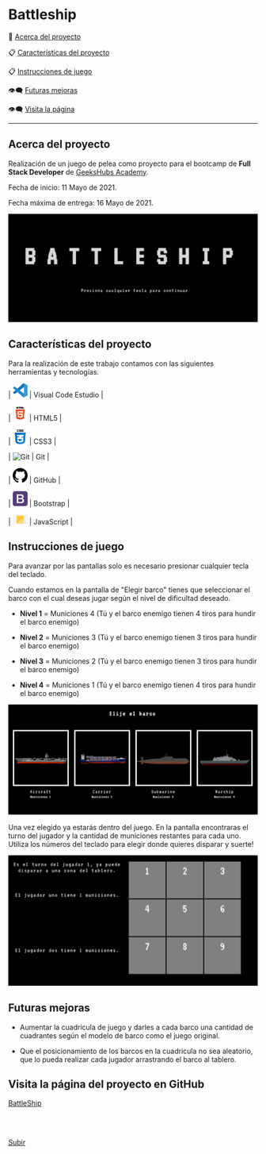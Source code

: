 <a name="top"></a>

# Battleship


:speech_balloon: [Acerca del proyecto](#id1)   

:clipboard: [Características del proyecto](#id2)

:clipboard: [Instrucciones de juego](#id3)

:eye_speech_bubble: [Futuras mejoras](#id4)

:eye_speech_bubble: [Visita la página](#id5)




--------------------------

<a name="id1"></a>
## Acerca del proyecto 

Realización de un juego de pelea como proyecto para el bootcamp de **Full Stack Developer** de [GeeksHubs Academy](https://bootcamp.geekshubsacademy.com/).

Fecha de inicio: 11 Mayo de 2021.

Fecha máxima de entrega: 16 Mayo de 2021.

![Captura](img/screen0img.JPG)

<a name="id2"></a>
## Características del proyecto

Para la realización de este trabajo contamos con las siguientes herramientas y tecnologías.

| <img src="img/logovisual.png" alt="Visual" width="30"/> | Visual Code Estudio |

| <img src="img/html.png" alt="HTML5" width="30"/> | HTML5 |

| <img src="img/css.png" alt="CSS3" width="30"/> | CSS3 | 

| <img src="img/git4.png" alt="Git" width="30"/> | Git |

| <img src="img/github2.png" alt="GitHub" width="30"/> | GitHub | 

| <img src="img/bootstrap2.png" alt="Bootstrap" width="30"/> | Bootstrap | 

| <img src="img/javascript2.png" alt="JavaScript" width="30"/> | JavaScript | 


<a name="id2"></a>
## Instrucciones de juego

Para avanzar por las pantallas solo es necesario presionar cualquier tecla del teclado.

Cuando estamos en la pantalla de "Elegir barco" tienes que seleccionar el barco con el cual deseas jugar según el nivel de dificultad deseado. 

* **Nivel 1** = Municiones 4 (Tú y el barco enemigo tienen 4 tiros para hundir el barco enemigo)

* **Nivel 2** = Municiones 3 (Tú y el barco enemigo tienen 3 tiros para hundir el barco enemigo)

* **Nivel 3** = Municiones 2 (Tú y el barco enemigo tienen 3 tiros para hundir el barco enemigo)

* **Nivel 4** = Municiones 1 (Tú y el barco enemigo tienen 4 tiros para hundir el barco enemigo)

![Captura](img/screen4img.JPG)

Una vez elegido ya estarás dentro del juego. En la pantalla encontraras el turno del jugador y la cantidad de municiones restantes para cada uno. Utiliza los números del teclado para elegir donde quieres disparar y suerte!

![Captura](img/screen5img.JPG)

<a name="id2"></a>
## Futuras mejoras

* Aumentar la cuadricula de juego y darles a cada barco una cantidad de cuadrantes según el modelo de barco como el juego original.

* Que el posicionamiento de los barcos en la cuadricula no sea aleatorio, que lo pueda realizar cada jugador arrastrando el barco al tablero. 

<a name="id5"></a>
## Visita la página del proyecto en GitHub

[BattleShip](https://mlfernandez.github.io/battleShip/)


<br>
<br>




[Subir](#top)